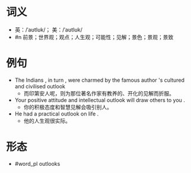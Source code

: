# 词义
- 英：/ˈaʊtlʊk/； 美：/ˈaʊtlʊk/
- #n 前景；世界观；观点；人生观；可能性；见解；景色；景观；景致
# 例句
- The Indians , in turn , were charmed by the famous author 's cultured and civilised outlook
	- 而印第安人呢，则为那位著名作家有教养的、开化的见解而折服。
- Your positive attitude and intellectual outlook will draw others to you .
	- 你的积极态度和智慧见解会吸引别人。
- He had a practical outlook on life .
	- 他的人生观很实际。
# 形态
- #word_pl outlooks
